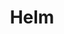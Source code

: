 ---
docType: "Chapter"
title: "Helm"
description: "Application management"
courseTitle: "Helm"
weight: 1
---